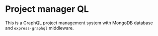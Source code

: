 # Project manager QL
This is a GraphQL project management system with MongoDB database and `express-graphql` middleware.
